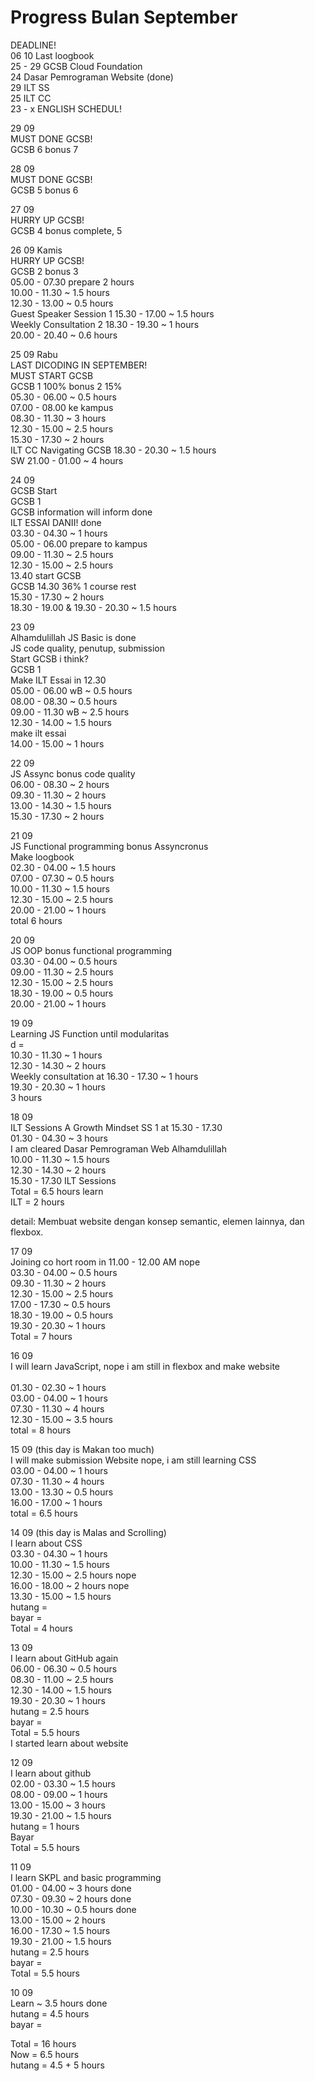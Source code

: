 # Progress Bulan September
DEADLINE! <br>
06 10 Last loogbook<br>
25 - 29 GCSB Cloud Foundation <br>
24 Dasar Pemrograman Website (done) <br>
29 ILT SS <br>
25 ILT CC <br>
23 - x ENGLISH SCHEDUL! <br>

29 09<br>
MUST DONE GCSB!<br>
GCSB 6 bonus 7<br>

28 09<br>
MUST DONE GCSB!<br>
GCSB 5 bonus 6<br>

27 09<br>
HURRY UP GCSB!<br>
GCSB 4 bonus complete, 5<br>



26 09 Kamis<br>
HURRY UP GCSB!<br>
GCSB 2 bonus 3<br>
05.00 - 07.30 prepare 2 hours<br>
10.00 - 11.30 ~ 1.5 hours<br>
12.30 - 13.00 ~ 0.5 hours<br>
Guest Speaker Session 1 15.30 - 17.00 ~ 1.5 hours<br>
Weekly Consultation 2 18.30 - 19.30 ~ 1 hours<br>
20.00 - 20.40 ~ 0.6 hours<br>


25 09 Rabu<br>
LAST DICODING IN SEPTEMBER! <br>
MUST START GCSB<br>
GCSB 1 100% bonus 2 15%<br>
05.30 - 06.00 ~ 0.5 hours<br>
07.00 - 08.00 ke kampus <br>
08.30 - 11.30 ~ 3 hours <br>
12.30 - 15.00 ~ 2.5 hours <br>
15.30 - 17.30 ~ 2 hours <br>
ILT CC Navigating GCSB 18.30 - 20.30 ~ 1.5 hours<br>
SW 21.00 - 01.00 ~ 4 hours<br>

24 09<br>
GCSB Start<br>
GCSB 1<br>
GCSB information will inform done<br>
ILT ESSAI DANII! done<br>
03.30 - 04.30 ~ 1 hours<br>
05.00 - 06.00 prepare to kampus<br>
09.00 - 11.30 ~ 2.5 hours<br>
12.30 - 15.00 ~ 2.5 hours<br>
13.40 start GCSB<br>
GCSB 14.30 36% 1 course rest<br>
15.30 - 17.30 ~ 2 hours<br>
18.30 - 19.00 & 19.30 - 20.30 ~ 1.5 hours<br>

23 09<br>
Alhamdulillah JS Basic is done<br>
JS code quality, penutup, submission<br>
Start GCSB i think?<br>
GCSB 1<br>
Make ILT Essai in 12.30<br>
05.00 - 06.00 wB ~ 0.5 hours<br>
08.00 - 08.30 ~ 0.5 hours<br>
09.00 - 11.30 wB ~ 2.5 hours<br>
12.30 - 14.00 ~ 1.5 hours<br>
make ilt essai<br>
14.00 - 15.00 ~ 1 hours<br>

22 09<br>
JS Assync bonus code quality<br>
06.00 - 08.30 ~ 2 hours<br>
09.30 - 11.30 ~ 2 hours<br>
13.00 - 14.30 ~ 1.5 hours<br>
15.30 - 17.30 ~ 2 hours<br>

21 09<br>
JS Functional programming bonus Assyncronus<br>
Make loogbook<br>
02.30 - 04.00 ~ 1.5 hours<br>
07.00 - 07.30 ~ 0.5 hours<br>
10.00 - 11.30 ~ 1.5 hours<br>
12.30 - 15.00 ~ 2.5 hours<br>
20.00 - 21.00 ~ 1 hours<br>
total 6 hours<br>

20 09<br>
JS OOP bonus functional programming <br>
03.30 - 04.00 ~ 0.5 hours<br>
09.00 - 11.30 ~ 2.5 hours<br>
12.30 - 15.00 ~ 2.5 hours<br>
18.30 - 19.00 ~ 0.5 hours<br>
20.00 - 21.00 ~ 1 hours<br>


19 09<br>
Learning JS Function until modularitas<br>
d = <br>
10.30 - 11.30 ~ 1 hours<br>
12.30 - 14.30 ~ 2 hours<br>
Weekly consultation at 16.30 - 17.30 ~ 1 hours<br>
19.30 - 20.30 ~ 1 hours<br>
3 hours<br>

18 09<br>
ILT Sessions A Growth Mindset SS 1 at 15.30 - 17.30<br>
01.30 - 04.30 ~ 3 hours<br>
I am cleared Dasar Pemrograman Web Alhamdulillah<br>
10.00 - 11.30 ~ 1.5 hours<br>
12.30 - 14.30 ~ 2 hours <br>
15.30 - 17.30 ILT Sessions <br>
Total = 6.5 hours learn <br>
ILT = 2 hours<br>

detail: Membuat website dengan konsep semantic, elemen lainnya, dan flexbox.<br>

17 09<br>
Joining co hort room in 11.00 - 12.00 AM nope<br>
03.30 - 04.00 ~ 0.5 hours<br>
09.30 - 11.30 ~ 2 hours<br>
12.30 - 15.00 ~ 2.5 hours<br>
17.00 - 17.30 ~ 0.5 hours<br>
18.30 - 19.00 ~ 0.5 hours<br>
19.30 - 20.30 ~ 1 hours<br>
Total = 7 hours<br>

16 09<br>
I will learn JavaScript, nope i am still in flexbox and make website<br><br>
01.30 - 02.30 ~ 1 hours<br>
03.00 - 04.00 ~ 1 hours<br>
07.30 - 11.30 ~ 4 hours<br>
12.30 - 15.00 ~ 3.5 hours<br>
total = 8 hours<br>

15 09 (this day is Makan too much)<br>
I will make submission Website nope, i am still learning CSS<br>
03.00 - 04.00 ~ 1 hours<br>
07.30 - 11.30 ~ 4 hours<br>
13.00 - 13.30 ~ 0.5 hours<br>
16.00 - 17.00 ~ 1 hours<br>
total = 6.5 hours<br>

14 09 (this day is Malas and Scrolling)<br>
I learn about CSS<br>
03.30 - 04.30 ~ 1 hours<br>
10.00 - 11.30 ~ 1.5 hours<br>
12.30 - 15.00 ~ 2.5 hours nope<br>
16.00 - 18.00 ~ 2 hours nope<br>
13.30 - 15.00 ~ 1.5 hours<br>
hutang = <br>
bayar = <br>
Total = 4 hours<br>

13 09<br>
I learn about GitHub again<br>
06.00 - 06.30 ~ 0.5 hours<br>
08.30 - 11.00 ~ 2.5 hours<br>
12.30 - 14.00 ~ 1.5 hours<br>
19.30 - 20.30 ~ 1 hours<br>
hutang = 2.5 hours<br>
bayar = <br>
Total = 5.5 hours<br>
I started learn about website<br>

12 09<br>
I learn about github<br>
02.00 - 03.30 ~ 1.5 hours<br>
08.00 - 09.00 ~ 1 hours<br>
13.00 - 15.00 ~ 3 hours<br>
19.30 - 21.00 ~ 1.5 hours<br>
hutang = 1 hours<br>
Bayar<br>
Total = 5.5 hours<br>

11 09 <br>
I learn SKPL and basic programming<br>
01.00 - 04.00 ~ 3 hours done<br>
07.30 - 09.30 ~ 2 hours done<br>
10.00 - 10.30 ~ 0.5 hours done<br>
13.00 - 15.00 ~ 2 hours<br>
16.00 - 17.30 ~ 1.5 hours<br>
19.30 - 21.00 ~ 1.5 hours<br>
hutang = 2.5 hours<br>
bayar = <br>
Total = 5.5 hours<br>

10 09<br>
Learn ~ 3.5 hours done<br>
hutang = 4.5 hours<br>
bayar = <br>

Total = 16 hours<br>
Now = 6.5 hours<br>
hutang = 4.5 + 5 hours<br>
